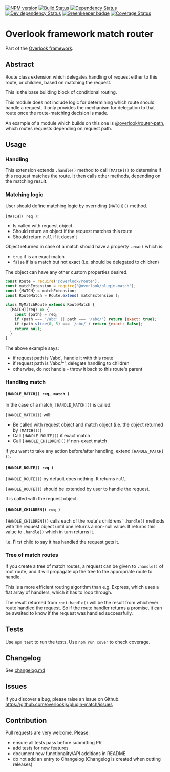 [![NPM version](https://img.shields.io/npm/v/@overlook/plugin-match.svg)](https://www.npmjs.com/package/@overlook/plugin-match)
[![Build Status](https://img.shields.io/travis/overlookjs/plugin-match/master.svg)](http://travis-ci.org/overlookjs/plugin-match)
[![Dependency Status](https://img.shields.io/david/overlookjs/plugin-match.svg)](https://david-dm.org/overlookjs/plugin-match)
[![Dev dependency Status](https://img.shields.io/david/dev/overlookjs/plugin-match.svg)](https://david-dm.org/overlookjs/plugin-match)
[![Greenkeeper badge](https://badges.greenkeeper.io/overlookjs/plugin-match.svg)](https://greenkeeper.io/)
[![Coverage Status](https://img.shields.io/coveralls/overlookjs/plugin-match/master.svg)](https://coveralls.io/r/overlookjs/plugin-match)

# Overlook framework match router

Part of the [Overlook framework](https://overlookjs.github.io/).

## Abstract

Route class extension which delegates handling of request either to this route, or children, based on matching the request.

This is the base building block of conditional routing.

This module does not include logic for determining which route should handle a request. It only provides the mechanism for delegation to that route once the route-matching decision is made.

An example of a module which builds on this one is [@overlook/router-path](https://www.npmjs.com/package/@overlook/router-path), which routes requests depending on request path.

## Usage

### Handling

This extension extends `.handle()` method to call `[MATCH]()` to determine if this request matches the route. It then calls other methods, depending on the matching result.

### Matching logic

User should define matching logic by overriding `[MATCH]()` method.

`[MATCH]( req )`:

* Is called with request object
* Should return an object if the request matches this route
* Should return `null` if it doesn't

Object returned in case of a match should have a property `.exact` which is:

* `true` if is an exact match
* `false` if is a match but not exact (i.e. should be delegated to children)

The object can have any other custom properties desired.

```js
const Route = require('@overlook/route');
const matchExtension = require('@overlook/plugin-match');
const {MATCH} = matchExtension;
const RouteMatch = Route.extend( matchExtension );

class MyMatchRoute extends RouteMatch {
  [MATCH](req) => {
    const {path} = req;
    if (path === '/abc' || path === '/abc/') return {exact: true};
    if (path.slice(0, 5) === '/abc/') return {exact: false};
    return null;
  }
}
```

The above example says:

* if request path is '/abc', handle it with this route
* if request path is '/abc/*', delegate handling to children
* otherwise, do not handle - throw it back to this route's parent

### Handling match

#### `[HANDLE_MATCH]( req, match )`

In the case of a match, `[HANDLE_MATCH]()` is called.

`[HANDLE_MATCH]()` will:

* Be called with request object and match object (i.e. the object returned by `[MATCH]()`)
* Call `[HANDLE_ROUTE]()` if exact match
* Call `[HANDLE_CHILDREN]()` if non-exact match

If you want to take any action before/after handling, extend `[HANDLE_MATCH]()`.

#### `[HANDLE_ROUTE]( req )`

`[HANDLE_ROUTE]()` by default does nothing. It returns `null`.

`[HANDLE_ROUTE]()` should be extended by user to handle the request.

It is called with the request object.

#### `[HANDLE_CHILDREN]( req )`

`[HANDLE_CHILDREN]()` calls each of the route's childrens' `.handle()` methods with the request object until one returns a non-null value. It returns this value to `.handle()` which in turn returns it.

i.e. First child to say it has handled the request gets it.

### Tree of match routes

If you create a tree of match routes, a request can be given to `.handle()` of root route, and it will propagate up the tree to the appropriate route to handle.

This is a more efficient routing algorithm than e.g. Express, which uses a flat array of handlers, which it has to loop through.

The result returned from `root.handle()` will be the result from whichever route handled the request. So if the route handler returns a promise, it can be awaited to know if the request was handled successfully.

## Tests

Use `npm test` to run the tests. Use `npm run cover` to check coverage.

## Changelog

See [changelog.md](https://github.com/overlookjs/plugin-match/blob/master/changelog.md)

## Issues

If you discover a bug, please raise an issue on Github. https://github.com/overlookjs/plugin-match/issues

## Contribution

Pull requests are very welcome. Please:

* ensure all tests pass before submitting PR
* add tests for new features
* document new functionality/API additions in README
* do not add an entry to Changelog (Changelog is created when cutting releases)
